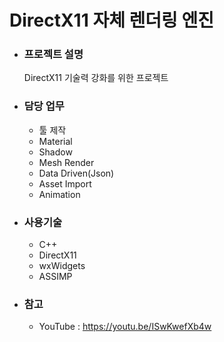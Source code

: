 # DirectX11 자체 렌더링 엔진
* ### 프로젝트 설명
  DirectX11 기술력 강화를 위한 프로젝트
* ### 담당 업무
  - 툴 제작
  - Material
  - Shadow
  - Mesh Render
  - Data Driven(Json)
  - Asset Import
  - Animation
* ### 사용기술
  - C++
  - DirectX11
  - wxWidgets
  - ASSIMP
* ### 참고
  - YouTube : https://youtu.be/ISwKwefXb4w
  
